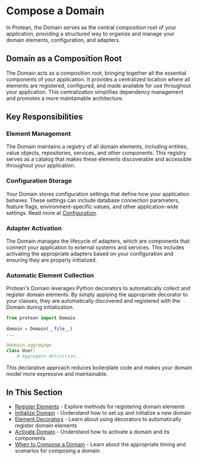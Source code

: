 # Compose a Domain

In Protean, the Domain serves as the central composition root of your application, providing a structured way to organize and manage your domain elements, configuration, and adapters.

## Domain as a Composition Root

The Domain acts as a composition root, bringing together all the essential components of your application. It provides a centralized location where all elements are registered, configured, and made available for use throughout your application. This centralization simplifies dependency management and promotes a more maintainable architecture.

## Key Responsibilities

### Element Management

The Domain maintains a registry of all domain elements, including entities, value objects, repositories, services, and other components. This registry serves as a catalog that makes these elements discoverable and accessible throughout your application.

### Configuration Storage

Your Domain stores configuration settings that define how your application behaves. These settings can include database connection parameters, feature flags, environment-specific values, and other application-wide settings. Read more at [Configuration](../configuration.md).

### Adapter Activation

The Domain manages the lifecycle of adapters, which are components that connect your application to external systems and services. This includes activating the appropriate adapters based on your configuration and ensuring they are properly initialized.

### Automatic Element Collection

Protean's Domain leverages Python decorators to automatically collect and register domain elements. By simply applying the appropriate decorator to your classes, they are automatically discovered and registered with the Domain during initialization.

```python
from protean import Domain

domain = Domain(__file__)
...

@domain.aggregage
class User:
    # Aggregate definition...
```

This declarative approach reduces boilerplate code and makes your domain model more expressive and maintainable.

## In This Section

- [Register Elements](./register-elements.md) - Explore methods for registering domain elements
- [Initialize Domain](./initialize-domain.md) - Understand how to set up and initialize a new domain
- [Element Decorators](./element-decorators.md) - Learn about using decorators to automatically register domain elements
- [Activate Domain](./activate-domain.md) - Understand how to activate a domain and its components
- [When to Compose a Domain](./when-to-compose.md) - Learn about the appropriate timing and scenarios for composing a domain

